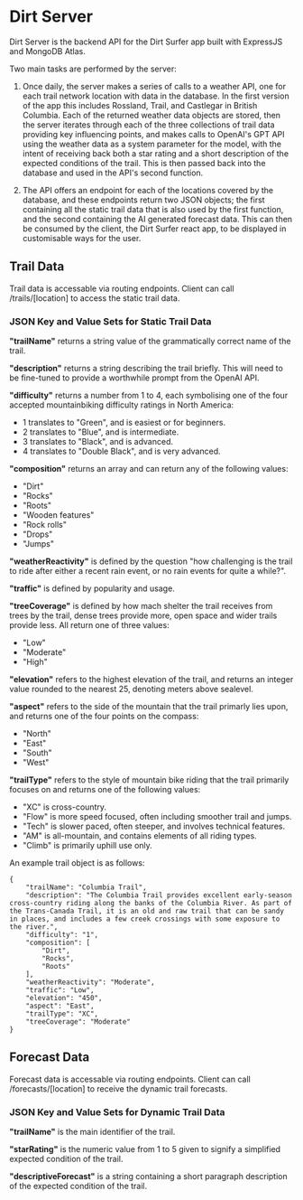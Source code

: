 # Dirt Server

Dirt Server is the backend API for the Dirt Surfer app built with ExpressJS and MongoDB Atlas.

Two main tasks are performed by the server:

1. Once daily, the server makes a series of calls to a weather API, one for each trail network location with data in the database. In the first version of the app this includes Rossland, Trail, and Castlegar in British Columbia. Each of the returned weather data objects are stored, then the server iterates through each of the three collections of trail data providing key influencing points, and makes calls to OpenAI's GPT API using the weather data as a system parameter for the model, with the intent of receiving back both a star rating and a short description of the expected conditions of the trail. This is then passed back into the database and used in the API's second function.

2. The API offers an endpoint for each of the locations covered by the database, and these endpoints return two JSON objects; the first containing all the static trail data that is also used by the first function, and the second containing the AI generated forecast data. This can then be consumed by the client, the Dirt Surfer react app, to be displayed in customisable ways for the user.

## Trail Data

Trail data is accessable via routing endpoints. Client can call /trails/[location] to access the static trail data.

### JSON Key and Value Sets for Static Trail Data

**"trailName"** returns a string value of the grammatically correct name of the trail.

**"description"** returns a string describing the trail briefly. This will need to be fine-tuned to provide a worthwhile prompt from the OpenAI API.

**"difficulty"** returns a number from 1 to 4, each symbolising one of the four accepted mountainbiking difficulty ratings in North America:

-   1 translates to "Green", and is easiest or for beginners.
-   2 translates to "Blue", and is intermediate.
-   3 translates to "Black", and is advanced.
-   4 translates to "Double Black", and is very advanced.

**"composition"** returns an array and can return any of the following values:

-   "Dirt"
-   "Rocks"
-   "Roots"
-   "Wooden features"
-   "Rock rolls"
-   "Drops"
-   "Jumps"

**"weatherReactivity"** is defined by the question "how challenging is the trail to ride after either a recent rain event, or no rain events for quite a while?".

**"traffic"** is defined by popularity and usage.

**"treeCoverage"** is defined by how mach shelter the trail receives from trees by the trail, dense trees provide more, open space and wider
trails provide less.
All return one of three values:

-   "Low"
-   "Moderate"
-   "High"

**"elevation"** refers to the highest elevation of the trail, and returns an integer value rounded to the nearest 25, denoting meters above sealevel.

**"aspect"** refers to the side of the mountain that the trail primarly lies upon, and returns one of the four points on the compass:

-   "North"
-   "East"
-   "South"
-   "West"

**"trailType"** refers to the style of mountain bike riding that the trail primarily focuses on and returns one of the following values:

-   "XC" is cross-country.
-   "Flow" is more speed focused, often including smoother trail and jumps.
-   "Tech" is slower paced, often steeper, and involves technical features.
-   "AM" is all-mountain, and contains elements of all riding types.
-   "Climb" is primarily uphill use only.

An example trail object is as follows:

    {
        "trailName": "Columbia Trail",
        "description": "The Columbia Trail provides excellent early-season cross-country riding along the banks of the Columbia River. As part of the Trans-Canada Trail, it is an old and raw trail that can be sandy in places, and includes a few creek crossings with some exposure to the river.",
        "difficulty": "1",
        "composition": [
            "Dirt",
            "Rocks",
            "Roots"
        ],
        "weatherReactivity": "Moderate",
        "traffic": "Low",
        "elevation": "450",
        "aspect": "East",
        "trailType": "XC",
        "treeCoverage": "Moderate"
    }

## Forecast Data

Forecast data is accessable via routing endpoints. Client can call /forecasts/[location] to receive the dynamic trail forecasts.

### JSON Key and Value Sets for Dynamic Trail Data

**"trailName"** is the main identifier of the trail.

**"starRating"** is the numeric value from 1 to 5 given to signify a simplified expected condition of the trail.

**"descriptiveForecast"** is a string containing a short paragraph description of the expected condition of the trail.

